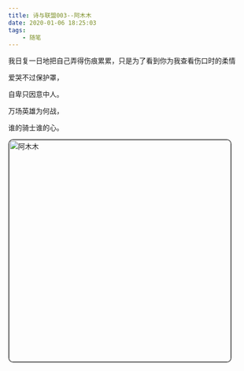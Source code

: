 ```yaml
---
title: 诗与联盟003--阿木木
date: 2020-01-06 18:25:03
tags:
    - 随笔
---
```

我日复一日地把自己弄得伤痕累累，只是为了看到你为我查看伤口时的柔情

<!--more-->

爱哭不过保护罩，

自卑只因意中人。

万场英雄为何战，

谁的骑士谁的心。



<div>
  <img style="width: 450px; border-radius:10px; border:2px solid #696969" src="http://img.buxiaoxing.com/uPic/2022/07/25125255-brjVFh-image-20220725125253686.png" alt="阿木木" />
</div>
